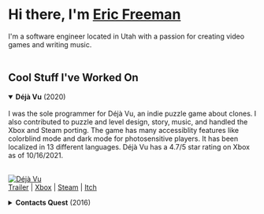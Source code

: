 # Hi there, I'm [Eric Freeman](http://eric.bz/)

I'm a software engineer located in Utah with a passion for creating video games and writing music.
<br /><br />
## Cool Stuff I've Worked On

<details open>
  <summary><b>Déjà Vu</b> (2020)</summary>
<br>
I was the sole programmer for Déjà Vu, an indie puzzle game about clones.  I also contributed to puzzle and level design, story, music, and handled the Xbox and Steam porting. The game has many accessiblity features like colorblind mode and dark mode for photosensitive players. It has been localized in 13 different languages. Déjà Vu has a 4.7/5 star rating on Xbox as of 10/16/2021.
<br /><br />
  
[![Déjà Vu](https://steamcdn-a.akamaihd.net/steam/apps/843710/extras/clone_mechanic_2.gif)]()
<br />
[Trailer](https://www.youtube.com/watch?v=77evGtcUDIk) | [Xbox](https://www.microsoft.com/en-us/p/deja-vu/9p4xcv70lftp?) | [Steam](https://store.steampowered.com/app/843710/Dj_Vu/) | [Itch](https://ericfreeman.itch.io/deja-vu)

</details>

<details>
  <summary><b>Contacts Quest</b> (2016)</summary>
<br>
  
An FPS made in Unity3D for a 24 hour hackathon at work.  I used my [existing retro FPS project](https://github.com/EricFreeman/DungeonGame) as the base.  Contacts Quest was a 1-800 Contacts themed FPS in the vein of classic company branded shooters like Chex Quest.  You use bottles of contact solution to shoot at enemies with irritated eyes to calm them down.

[![Contacts Quest](https://img.itch.zone/aW1hZ2UvOTExMDgxLzUxNDk5NjMucG5n/original/WkoOSM.png)]()
<br />
[Trailer](https://www.youtube.com/watch?v=cBMMWZJqGdQ) | [Itch](https://ericfreeman.itch.io/contacts-quest) 

</details>
